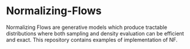 # Normalizing-Flows
Normalizing Flows are generative models which produce tractable distributions where both sampling and density evaluation can be efficient and exact. This repository contains examples of implementation of NF.
